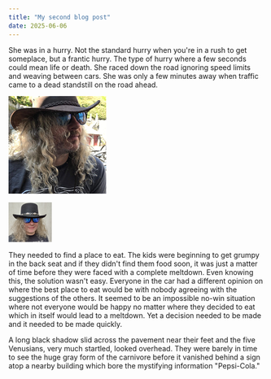```yaml
---
title: "My second blog post"
date: 2025-06-06
---
```

She was in a hurry. Not the standard hurry when you're in a rush to get someplace, but a frantic hurry. The type of hurry where a few seconds could mean life or death. She raced down the road ignoring speed limits and weaving between cars. She was only a few minutes away when traffic came to a dead standstill on the road ahead.

![Steve](/images/sw-profile.png)

![Steve Wilkinson](/images/scw.png)

They needed to find a place to eat. The kids were beginning to get grumpy in the back seat and if they didn't find them food soon, it was just a matter of time before they were faced with a complete meltdown. Even knowing this, the solution wasn't easy. Everyone in the car had a different opinion on where the best place to eat would be with nobody agreeing with the suggestions of the others. It seemed to be an impossible no-win situation where not everyone would be happy no matter where they decided to eat which in itself would lead to a meltdown. Yet a decision needed to be made and it needed to be made quickly.

A long black shadow slid across the pavement near their feet and the five Venusians, very much startled, looked overhead. They were barely in time to see the huge gray form of the carnivore before it vanished behind a sign atop a nearby building which bore the mystifying information "Pepsi-Cola."
